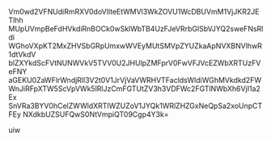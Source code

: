 Vm0wd2VFNUdiRmRXV0doVllteEtWMVl3WkZOVU1WcDBUVmM1VjJKR2JETlhh
MUpUVmpBeFdHVkdiRnBOCk0wSklWbTB4UzFJeVRrbGlSbVJYQ2sweFNsRldi
WGhoVXpKT2MxZHVSbGRpUmxwWVEyMUtSMVpZYUZkaApNVXBNVlhwR1dtVkdV
blZXYkdScFVtNUNWVkV5TVV0U2JHUlpZMFprV0FwVFJVcEZWbXRTUzFVeFNY
aGEKU0ZaWFlrWndjRll3V2t0V1JrVjVaVWRHVTFacldsWldiWGhMVkdkd2FW
WnJiRFpXTW5ScVpVWk5lRlJzCmFGTUtZV3h3VDFWc2FGTlNWbXh6VjI1a2Ex
SnVRa3BYV0hCelZWWldXRTlWZUZoV1JYQk1WRlZHZGxNeQpSa2xoUnpCTFEy
NXdkbUZSUFQwS0NtVmpiQT09Cgp4Y3k=

uiw